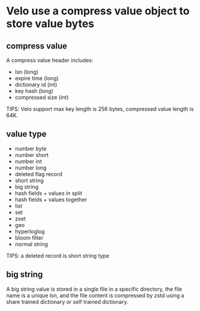 # Velo use a compress value object to store value bytes

## compress value

A compress value header includes:

- lsn (long)
- expire time (long)
- dictionary id (int)
- key hash (long)
- compressed size (int)

TIPS:
Velo support max key length is 256 bytes, compressed value length is 64K.

## value type

- number byte
- number short
- number int
- number long
- deleted flag record
- short string
- big string
- hash fields + values in split
- hash fields + values together
- list
- set
- zset
- geo
- hyperloglog
- bloom filter
- normal string

TIPS: a deleted record is short string type

## big string

A big string value is stored in a single file in a specific directory, the file name is a unique lsn, and the file
content is compressed by zstd using a share trained dictionary or self trained dictionary.